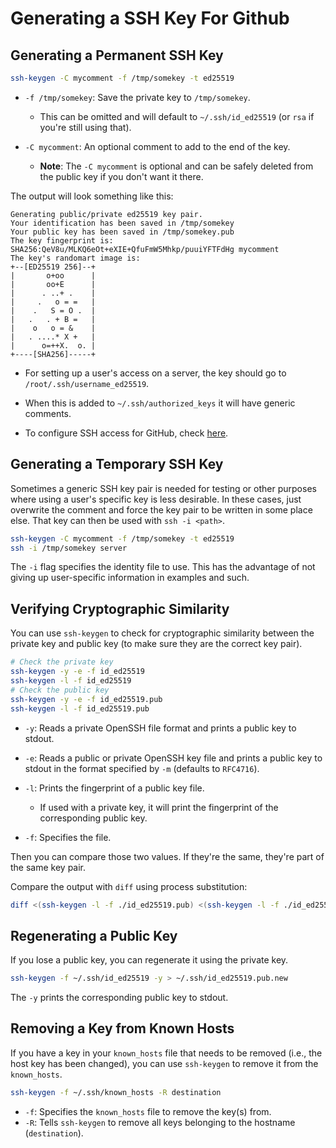 # Generating a SSH Key For Github

## Generating a Permanent SSH Key

```bash
ssh-keygen -C mycomment -f /tmp/somekey -t ed25519
```  

- `-f /tmp/somekey`: Save the private key to `/tmp/somekey`.  
    - This can be omitted and will default to `~/.ssh/id_ed25519` (or `rsa` if you're
      still using that).  

- `-C mycomment`: An optional comment to add to the end of the key.  
    * **Note**: The `-C mycomment` is optional and can be safely deleted from the public 
      key if you don't want it there.  

The output will look something like this:

```output
Generating public/private ed25519 key pair.
Your identification has been saved in /tmp/somekey
Your public key has been saved in /tmp/somekey.pub
The key fingerprint is:
SHA256:QeV8u/MLKQ6eOt+eXIE+QfuFmW5Mhkp/puuiYFTFdHg mycomment
The key's randomart image is:
+--[ED25519 256]--+
|       o+oo      |
|       oo+E      |
|      . ..+ .    |
|     .   o = =   |
|    .   S = O .  |
|   .   . + B =   |
|    o   o = &    |
|   . ....* X +   |
|      o=++X.  o. |
+----[SHA256]-----+
```

- For setting up a user's access on a server, the key should go to `/root/.ssh/username_ed25519`.  

- When this is added to `~/.ssh/authorized_keys` it will have generic comments.  

- To configure SSH access for GitHub, check [here](../git/ssh_for_git.md).  




## Generating a Temporary SSH Key

Sometimes a generic SSH key pair is needed for testing or other purposes where using a user's
specific key is less desirable. In these cases, just overwrite the comment and force the key pair
to be written in some place else. That key can then be used with `ssh -i <path>`. 
```bash
ssh-keygen -C mycomment -f /tmp/somekey -t ed25519
ssh -i /tmp/somekey server
```
The `-i` flag specifies the identity file to use.
This has the advantage of not giving up user-specific information in examples and such.


## Verifying Cryptographic Similarity

You can use `ssh-keygen` to check for cryptographic similarity between the private
key and public key (to make sure they are the correct key pair).  

```bash
# Check the private key
ssh-keygen -y -e -f id_ed25519
ssh-keygen -l -f id_ed25519
# Check the public key
ssh-keygen -y -e -f id_ed25519.pub
ssh-keygen -l -f id_ed25519.pub
```

- `-y`: Reads a private OpenSSH file format and prints a public key to stdout.  
- `-e`: Reads a public or private OpenSSH key file and prints a public key to
  stdout in the format specified by `-m` (defaults to `RFC4716`). 

- `-l`: Prints the fingerprint of a public key file.  
    - If used with a private key, it will print the fingerprint of the
      corresponding public key.  

- `-f`: Specifies the file.  

Then you can compare those two values. If they're the same, they're part of the
same key pair. 

Compare the output with `diff` using process substitution:  
```bash
diff <(ssh-keygen -l -f ./id_ed25519.pub) <(ssh-keygen -l -f ./id_ed25519)
```

## Regenerating a Public Key

If you lose a public key, you can regenerate it using the private key.  

```bash
ssh-keygen -f ~/.ssh/id_ed25519 -y > ~/.ssh/id_ed25519.pub.new
```

The `-y` prints the corresponding public key to stdout.  

## Removing a Key from Known Hosts

If you have a key in your `known_hosts` file that needs to be removed (i.e., the host
key has been changed), you can use `ssh-keygen` to remove it from the `known_hosts`.  
```bash
ssh-keygen -f ~/.ssh/known_hosts -R destination
```

- `-f`: Specifies the `known_hosts` file to remove the key(s) from.  
- `-R`: Tells `ssh-keygen` to remove all keys belonging to the hostname (`destination`).  




